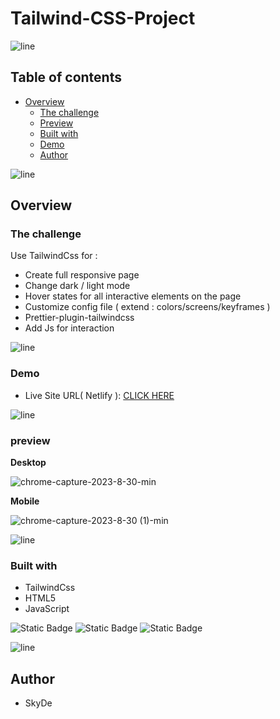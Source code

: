 # Tailwind-CSS-Project

![line]

## Table of contents

- [Overview](#overview)
  - [The challenge](#the-challenge)
  - [Preview](#preview)
  - [Built with](#built-with)
  - [Demo](#demo)
  - [Author](#author)

 ![line]
  
## Overview

### The challenge

Use TailwindCss for :

- Create full responsive page
- Change dark / light mode
- Hover states for all interactive elements on the page
- Customize config file ( extend : colors/screens/keyframes )
- Prettier-plugin-tailwindcss 
- Add Js for interaction

![line]

### Demo
- Live Site URL( Netlify ): [CLICK HERE](https://tailwind-css-project-sky-de.netlify.app/)

![line]

### preview

**Desktop**

![chrome-capture-2023-8-30-min](https://github.com/Sky-De/Tailwind-CSS-Project/assets/79264045/1ac960e5-45f1-428a-b675-4877c7f5ba51)


**Mobile**

![chrome-capture-2023-8-30 (1)-min](https://github.com/Sky-De/Tailwind-CSS-Project/assets/79264045/78867567-80a0-4ba3-9b0c-88ba5c0177e4)

![line]

### Built with

- TailwindCss
- HTML5
- JavaScript

![Static Badge](https://img.shields.io/badge/Html5-black?style=for-the-badge&logo=html5)
![Static Badge](https://img.shields.io/badge/JavaScript-black?style=for-the-badge&logo=javascript)
![Static Badge](https://img.shields.io/badge/Tailwind-black?style=for-the-badge&logo=tailwindcss)

![line]

[line]: https://user-images.githubusercontent.com/75939390/137615281-3a875960-92cc-407f-97fe-fd2319bdb252.png
## Author
- SkyDe







